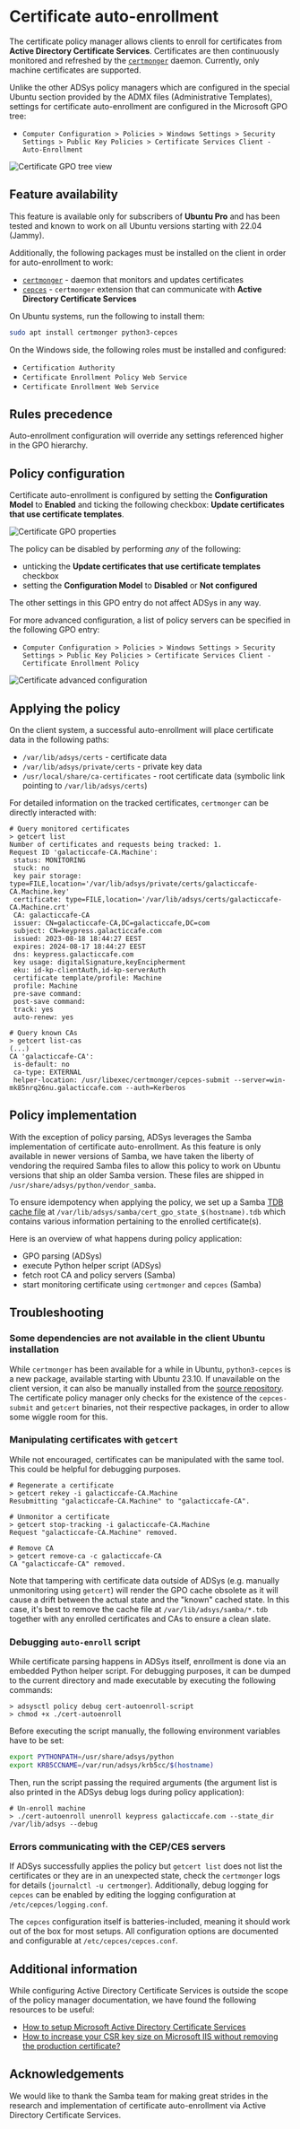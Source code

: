 # Certificate auto-enrollment

The certificate policy manager allows clients to enroll for certificates from **Active Directory Certificate Services**. Certificates are then continuously monitored and refreshed by the [`certmonger`](https://www.freeipa.org/page/Certmonger) daemon. Currently, only machine certificates are supported.

Unlike the other ADSys policy managers which are configured in the special Ubuntu section provided by the ADMX files (Administrative Templates), settings for certificate auto-enrollment are configured in the Microsoft GPO tree:

* `Computer Configuration > Policies > Windows Settings > Security Settings > Public Key Policies > Certificate Services Client - Auto-Enrollment`

![Certificate GPO tree view](../images/explanation/certificates/certificate-settings.png)

## Feature availability

This feature is available only for subscribers of **Ubuntu Pro** and has been tested and known to work on all Ubuntu versions starting with 22.04 (Jammy).

Additionally, the following packages must be installed on the client in order for auto-enrollment to work:

* [`certmonger`](https://www.freeipa.org/page/Certmonger) - daemon that monitors and updates certificates
* [`cepces`](https://github.com/openSUSE/cepces) - `certmonger` extension that can communicate with **Active Directory Certificate Services**

On Ubuntu systems, run the following to install them:

```bash
sudo apt install certmonger python3-cepces
```

On the Windows side, the following roles must be installed and configured:

* `Certification Authority`
* `Certificate Enrollment Policy Web Service`
* `Certificate Enrollment Web Service`

## Rules precedence

Auto-enrollment configuration will override any settings referenced higher in the GPO hierarchy.

## Policy configuration

Certificate auto-enrollment is configured by setting the **Configuration Model** to **Enabled** and ticking the following checkbox: **Update certificates that use certificate templates**.

![Certificate GPO properties](../images/explanation/certificates/certificate-gpo.png)

The policy can be disabled by performing _any_ of the following:

* unticking the **Update certificates that use certificate templates** checkbox
* setting the **Configuration Model** to **Disabled** or **Not configured**

The other settings in this GPO entry do not affect ADSys in any way.

For more advanced configuration, a list of policy servers can be specified in the following GPO entry:

* `Computer Configuration > Policies > Windows Settings > Security Settings > Public Key Policies > Certificate Services Client - Certificate Enrollment Policy`

![Certificate advanced configuration](../images/explanation/certificates/advanced-configuration.png)

## Applying the policy

On the client system, a successful auto-enrollment will place certificate data in the following paths:

* `/var/lib/adsys/certs` - certificate data
* `/var/lib/adsys/private/certs` - private key data
* `/usr/local/share/ca-certificates` - root certificate data (symbolic link pointing to `/var/lib/adsys/certs`)

For detailed information on the tracked certificates, `certmonger` can be directly interacted with:

```output
# Query monitored certificates
> getcert list
Number of certificates and requests being tracked: 1.
Request ID 'galacticcafe-CA.Machine':
 status: MONITORING
 stuck: no
 key pair storage: type=FILE,location='/var/lib/adsys/private/certs/galacticcafe-CA.Machine.key'
 certificate: type=FILE,location='/var/lib/adsys/certs/galacticcafe-CA.Machine.crt'
 CA: galacticcafe-CA
 issuer: CN=galacticcafe-CA,DC=galacticcafe,DC=com
 subject: CN=keypress.galacticcafe.com
 issued: 2023-08-18 18:44:27 EEST
 expires: 2024-08-17 18:44:27 EEST
 dns: keypress.galacticcafe.com
 key usage: digitalSignature,keyEncipherment
 eku: id-kp-clientAuth,id-kp-serverAuth
 certificate template/profile: Machine
 profile: Machine
 pre-save command:
 post-save command:
 track: yes
 auto-renew: yes

# Query known CAs
> getcert list-cas
(...)
CA 'galacticcafe-CA':
 is-default: no
 ca-type: EXTERNAL
 helper-location: /usr/libexec/certmonger/cepces-submit --server=win-mk85nrq26nu.galacticcafe.com --auth=Kerberos
```

## Policy implementation

With the exception of policy parsing, ADSys leverages the Samba implementation of certificate auto-enrollment. As this feature is only available in newer versions of Samba, we have taken the liberty of vendoring the required Samba files to allow this policy to work on Ubuntu versions that ship an older Samba version. These files are shipped in `/usr/share/adsys/python/vendor_samba`.

To ensure idempotency when applying the policy, we set up a Samba [TDB cache file](https://wiki.samba.org/index.php/TDB) at `/var/lib/adsys/samba/cert_gpo_state_$(hostname).tdb` which contains various information pertaining to the enrolled certificate(s).

Here is an overview of what happens during policy application:

* GPO parsing (ADSys)
* execute Python helper script (ADSys)
* fetch root CA and policy servers (Samba)
* start monitoring certificate using `certmonger` and `cepces` (Samba)

## Troubleshooting

### Some dependencies are not available in the client Ubuntu installation

While `certmonger` has been available for a while in Ubuntu, `python3-cepces` is a new package, available starting with Ubuntu 23.10. If unavailable on the client version, it can also be manually installed from the [source repository](https://github.com/openSUSE/cepces). The certificate policy manager only checks for the existence of the `cepces-submit` and `getcert` binaries, not their respective packages, in order to allow some wiggle room for this.

### Manipulating certificates with `getcert`

While not encouraged, certificates can be manipulated with the same tool. This could be helpful for debugging purposes.

```output
# Regenerate a certificate
> getcert rekey -i galacticcafe-CA.Machine
Resubmitting "galacticcafe-CA.Machine" to "galacticcafe-CA".

# Unmonitor a certificate
> getcert stop-tracking -i galacticcafe-CA.Machine
Request "galacticcafe-CA.Machine" removed.

# Remove CA
> getcert remove-ca -c galacticcafe-CA
CA "galacticcafe-CA" removed.
```

Note that tampering with certificate data outside of ADSys (e.g. manually unmonitoring using `getcert`) will render the GPO cache obsolete as it will cause a drift between the actual state and the "known" cached state. In this case, it's best to remove the cache file at `/var/lib/adsys/samba/*.tdb` together with any enrolled certificates and CAs to ensure a clean slate.

### Debugging `auto-enroll` script

While certificate parsing happens in ADSys itself, enrollment is done via an embedded Python helper script. For debugging purposes, it can be dumped to the current directory and made executable by executing the following commands:

```output
> adsysctl policy debug cert-autoenroll-script
> chmod +x ./cert-autoenroll
```

Before executing the script manually, the following environment variables have to be set:

```sh
export PYTHONPATH=/usr/share/adsys/python
export KRB5CCNAME=/var/run/adsys/krb5cc/$(hostname)
```

Then, run the script passing the required arguments (the argument list is also printed in the ADSys debug logs during policy application):

```output
# Un-enroll machine
> ./cert-autoenroll unenroll keypress galacticcafe.com --state_dir /var/lib/adsys --debug
```

### Errors communicating with the CEP/CES servers

If ADSys successfully applies the policy but `getcert list` does not list the certificates or they are in an unexpected state, check the `certmonger` logs for details (`journalctl -u certmonger`). Additionally, debug logging for `cepces` can be enabled by editing the logging configuration at `/etc/cepces/logging.conf`.

The `cepces` configuration itself is batteries-included, meaning it should work out of the box for most setups. All configuration options are documented and configurable at `/etc/cepces/cepces.conf`.

## Additional information

While configuring Active Directory Certificate Services is outside the scope of the policy manager documentation, we have found the following resources to be useful:

* [How to setup Microsoft Active Directory Certificate Services](https://www.virtuallyboring.com/setup-microsoft-active-directory-certificate-services-ad-cs/)
* [How to increase your CSR key size on Microsoft IIS without removing the production certificate?](https://leonelson.com/2011/08/15/how-to-increase-your-csr-key-size-on-microsoft-iis-without-removing-the-production-certificate/)

## Acknowledgements

We would like to thank the Samba team for making great strides in the research and implementation of certificate auto-enrollment via Active Directory Certificate Services.
